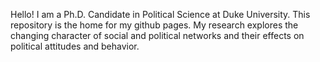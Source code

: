 Hello! I am a Ph.D. Candidate in Political Science at Duke University. This repository is the home for my github pages. 
My research explores the changing character of social and political networks and their effects on political attitudes and behavior. 
